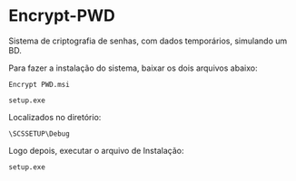 # Encrypt-PWD
Sistema de criptografia de senhas, com dados temporários, simulando um BD.

Para fazer a instalação do sistema, baixar os dois arquivos abaixo:
	
	Encrypt PWD.msi
	
	setup.exe

Localizados no diretório:
	
	\SCSSETUP\Debug

Logo depois, executar o arquivo de Instalação:

	setup.exe
